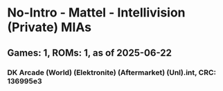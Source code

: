 # No-Intro - Mattel - Intellivision (Private) MIAs
## Games: 1, ROMs: 1, as of 2025-06-22

### DK Arcade (World) (Elektronite) (Aftermarket) (Unl).int, CRC: 136995e3
